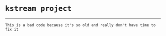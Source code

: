 # `kstream project`
***

`This is a bad code because it's so old and really don't have time to fix it`
